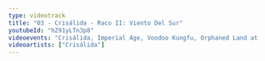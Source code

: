 ```yaml
---
type: videotrack
title: "03 - Crisálida - Raco II: Viento Del Sur"
youtubeId: "hZ91yLTn3p8"
videoevents: "Crisálida, Imperial Age, Voodoo Kungfu, Orphaned Land at Baroeg"
videoartists: ["Crisálida"]
---
```

